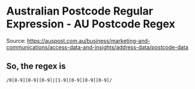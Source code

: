 # Australian Postcode Regular Expression - AU Postcode Regex

Source: https://auspost.com.au/business/marketing-and-communications/access-data-and-insights/address-data/postcode-data

## So, the regex is

`/0[8-9][0-9][0-9]|[1-9][0-9][0-9][0-9]/`

